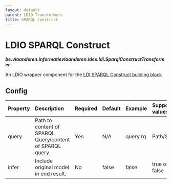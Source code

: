 ```yaml
---
layout: default
parent: LDIO Transformers
title: SPARQL Construct
---
```


# LDIO SPARQL Construct
***be.vlaanderen.informatievlaanderen.ldes.ldi.SparqlConstructTransformer***

An LDIO wrapper component for the [LDI SPARQL Construct building block](../../core/ldi-transformers/sparql-construct)

## Config


| Property | Description                                              | Required | Default | Example  | Supported values |
|:---------|:---------------------------------------------------------|:---------|:--------|:---------|:-----------------|
| query    | Path to content of SPARQL Query/content of SPARQL query. | Yes      | N/A     | query.rq | Path/String      |
| infer    | Include original model in end result.                    | No       | false   | false    | true or false    |